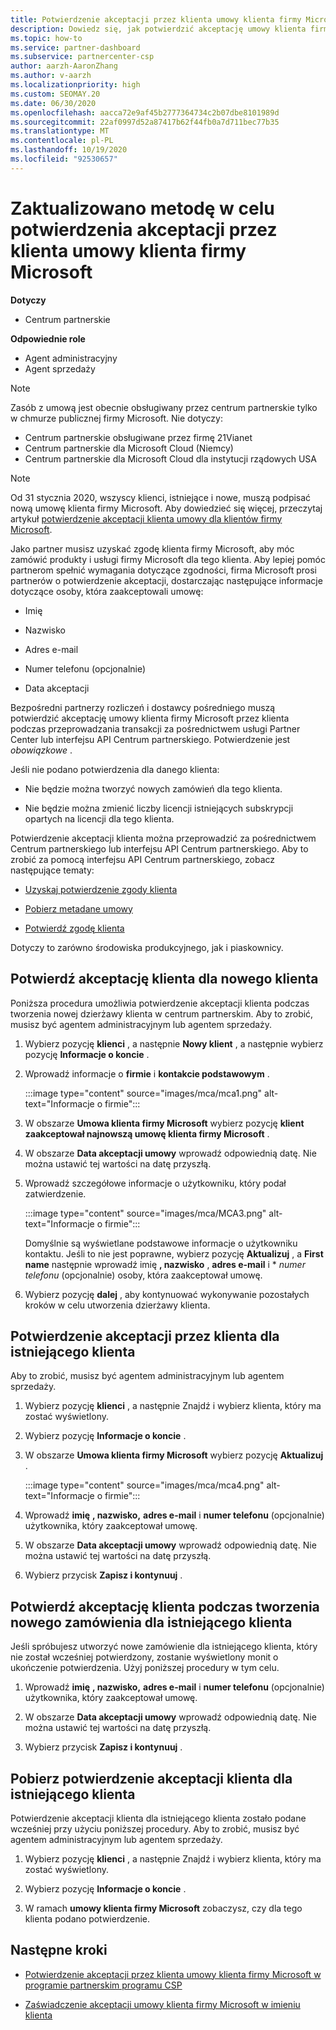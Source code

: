 ```yaml
---
title: Potwierdzenie akceptacji przez klienta umowy klienta firmy Microsoft
description: Dowiedz się, jak potwierdzić akceptację umowy klienta firmy Microsoft przez klienta. Może to być konieczne, aby zamówić produkty i usługi firmy Microsoft dla klientów.
ms.topic: how-to
ms.service: partner-dashboard
ms.subservice: partnercenter-csp
author: aarzh-AaronZhang
ms.author: v-aarzh
ms.localizationpriority: high
ms.custom: SEOMAY.20
ms.date: 06/30/2020
ms.openlocfilehash: aacca72e9af45b2777364734c2b07dbe8101989d
ms.sourcegitcommit: 22af0997d52a87417b62f44fb0a7d711bec77b35
ms.translationtype: MT
ms.contentlocale: pl-PL
ms.lasthandoff: 10/19/2020
ms.locfileid: "92530657"
---
```

# <a name="updated-method-to-confirm-customer-acceptance-of-the-microsoft-customer-agreement"></a>Zaktualizowano metodę w celu potwierdzenia akceptacji przez klienta umowy klienta firmy Microsoft

**Dotyczy**

-  Centrum partnerskie

**Odpowiednie role**

- Agent administracyjny
- Agent sprzedaży

> [!NOTE]
> Zasób z umową jest obecnie obsługiwany przez centrum partnerskie tylko w chmurze publicznej firmy Microsoft. Nie dotyczy:
> * Centrum partnerskie obsługiwane przez firmę 21Vianet
> * Centrum partnerskie dla Microsoft Cloud (Niemcy)
> * Centrum partnerskie dla Microsoft Cloud dla instytucji rządowych USA

>[!NOTE]
>Od 31 stycznia 2020, wszyscy klienci, istniejące i nowe, muszą podpisać nową umowę klienta firmy Microsoft. Aby dowiedzieć się więcej, przeczytaj artykuł [potwierdzenie akceptacji klienta umowy dla klientów firmy Microsoft](confirm-customer-agreement.md).

Jako partner musisz uzyskać zgodę klienta firmy Microsoft, aby móc zamówić produkty i usługi firmy Microsoft dla tego klienta. Aby lepiej pomóc partnerom spełnić wymagania dotyczące zgodności, firma Microsoft prosi partnerów o potwierdzenie akceptacji, dostarczając następujące informacje dotyczące osoby, która zaakceptowali umowę:

- Imię

- Nazwisko

- Adres e-mail

- Numer telefonu (opcjonalnie)

- Data akceptacji

Bezpośredni partnerzy rozliczeń i dostawcy pośredniego muszą potwierdzić akceptację umowy klienta firmy Microsoft przez klienta podczas przeprowadzania transakcji za pośrednictwem usługi Partner Center lub interfejsu API Centrum partnerskiego. Potwierdzenie jest *obowiązkowe* .

Jeśli nie podano potwierdzenia dla danego klienta:

- Nie będzie można tworzyć nowych zamówień dla tego klienta.

- Nie będzie można zmienić liczby licencji istniejących subskrypcji opartych na licencji dla tego klienta.

Potwierdzenie akceptacji klienta można przeprowadzić za pośrednictwem Centrum partnerskiego lub interfejsu API Centrum partnerskiego. Aby to zrobić za pomocą interfejsu API Centrum partnerskiego, zobacz następujące tematy:

- [Uzyskaj potwierdzenie zgody klienta](/partner-center/develop/get-confirmation-of-customer-consent)

- [Pobierz metadane umowy](/partner-center/develop/get-agreement-metadata)

- [Potwierdź zgodę klienta](/partner-center/develop/confirm-customer-consent)

Dotyczy to zarówno środowiska produkcyjnego, jak i piaskownicy.

## <a name="confirm-customer-acceptance-for-a-new-customer"></a>Potwierdź akceptację klienta dla nowego klienta

Poniższa procedura umożliwia potwierdzenie akceptacji klienta podczas tworzenia nowej dzierżawy klienta w centrum partnerskim. Aby to zrobić, musisz być agentem administracyjnym lub agentem sprzedaży.

1. Wybierz pozycję **klienci** , a następnie **Nowy klient** , a następnie wybierz pozycję **Informacje o koncie** .

2. Wprowadź informacje o **firmie** i **kontakcie podstawowym** .

   :::image type="content" source="images/mca/mca1.png" alt-text="Informacje o firmie":::

3. W obszarze **Umowa klienta firmy Microsoft** wybierz pozycję **klient zaakceptował najnowszą umowę klienta firmy Microsoft** .

4. W obszarze **Data akceptacji umowy** wprowadź odpowiednią datę. Nie można ustawić tej wartości na datę przyszłą.

5. Wprowadź szczegółowe informacje o użytkowniku, który podał zatwierdzenie.

   :::image type="content" source="images/mca/MCA3.png" alt-text="Informacje o firmie":::

   Domyślnie są wyświetlane podstawowe informacje o użytkowniku kontaktu. Jeśli to nie jest poprawne, wybierz pozycję **Aktualizuj** , a **First name** następnie wprowadź imię **, nazwisko** , **adres e-mail** i * *numer telefonu* (opcjonalnie) osoby, która zaakceptował umowę.

6. Wybierz pozycję **dalej** , aby kontynuować wykonywanie pozostałych kroków w celu utworzenia dzierżawy klienta.

## <a name="confirm-customer-acceptance-for-an-existing-customer"></a>Potwierdzenie akceptacji przez klienta dla istniejącego klienta

Aby to zrobić, musisz być agentem administracyjnym lub agentem sprzedaży.

1. Wybierz pozycję **klienci** , a następnie Znajdź i wybierz klienta, który ma zostać wyświetlony.

2. Wybierz pozycję **Informacje o koncie** .

3. W obszarze **Umowa klienta firmy Microsoft** wybierz pozycję **Aktualizuj** .

   :::image type="content" source="images/mca/mca4.png" alt-text="Informacje o firmie":::

4. Wprowadź **imię** **, nazwisko,** **adres e-mail** i **numer telefonu** (opcjonalnie) użytkownika, który zaakceptował umowę.

5. W obszarze **Data akceptacji umowy** wprowadź odpowiednią datę. Nie można ustawić tej wartości na datę przyszłą.

6. Wybierz przycisk **Zapisz i kontynuuj** .

## <a name="confirm-customer-acceptance-while-creating-new-order-for-an-existing-customer"></a>Potwierdź akceptację klienta podczas tworzenia nowego zamówienia dla istniejącego klienta

Jeśli spróbujesz utworzyć nowe zamówienie dla istniejącego klienta, który nie został wcześniej potwierdzony, zostanie wyświetlony monit o ukończenie potwierdzenia. Użyj poniższej procedury w tym celu.

1. Wprowadź **imię** **, nazwisko,** **adres e-mail** i **numer telefonu** (opcjonalnie) użytkownika, który zaakceptował umowę.

2. W obszarze **Data akceptacji umowy** wprowadź odpowiednią datę. Nie można ustawić tej wartości na datę przyszłą.

3. Wybierz przycisk **Zapisz i kontynuuj** .

## <a name="retrieve-confirmation-of-customer-acceptance-for-an-existing-customer"></a>Pobierz potwierdzenie akceptacji klienta dla istniejącego klienta

Potwierdzenie akceptacji klienta dla istniejącego klienta zostało podane wcześniej przy użyciu poniższej procedury. Aby to zrobić, musisz być agentem administracyjnym lub agentem sprzedaży.

1. Wybierz pozycję **klienci** , a następnie Znajdź i wybierz klienta, który ma zostać wyświetlony.

2. Wybierz pozycję **Informacje o koncie** .

3. W ramach **umowy klienta firmy Microsoft** zobaczysz, czy dla tego klienta podano potwierdzenie.

## <a name="next-steps"></a>Następne kroki

- [Potwierdzenie akceptacji przez klienta umowy klienta firmy Microsoft w programie partnerskim programu CSP](confirm-customer-agreement.md)

- [Zaświadczenie akceptacji umowy klienta firmy Microsoft w imieniu klienta](attest-acceptance-customer-agreement.md)